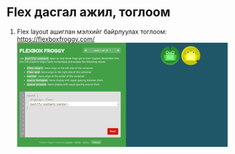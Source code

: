 # Flex дасгал ажил, тоглоом

1. Flex layout ашиглан мэлхийг байрлуулах тоглоом: https://flexboxfroggy.com/
   ![Alt text](image.png)
